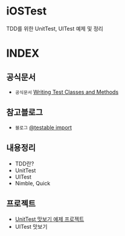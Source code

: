 # iOSTest
TDD를 위한 UnitTest, UITest 예제 및 정리

# INDEX
## 공식문서
- `공식문서` [Writing Test Classes and Methods](https://developer.apple.com/library/archive/documentation/DeveloperTools/Conceptual/testing_with_xcode/chapters/04-writing_tests.html)

## 참고블로그
- `블로그` [@testable import ](https://zeddios.tistory.com/1078)

## 내용정리
- TDD란?
- UnitTest
- UITest
- Nimble, Quick


## 프로젝트
- [UnitTest 맛보기 예제 프로젝트](UnitTest)
- UITest 맛보기
